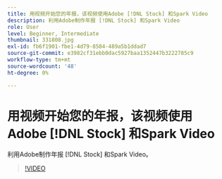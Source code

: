 ```yaml
---
title: 用视频开始您的年报，该视频使用Adobe [!DNL Stock] 和Spark Video
description: 利用Adobe制作年报 [!DNL Stock] 和Spark Video
role: User
level: Beginner, Intermediate
thumbnail: 331808.jpg
exl-id: fb6f1901-fbe1-4d79-8584-489a5b1ddad7
source-git-commit: e3982cf31ebb0dac5927baa1352447b3222785c9
workflow-type: tm+mt
source-wordcount: '48'
ht-degree: 0%

---
```


# 用视频开始您的年报，该视频使用Adobe [!DNL Stock] 和Spark Video

利用Adobe制作年报 [!DNL Stock] 和Spark Video。

>[!VIDEO](https://video.tv.adobe.com/v/331808?hidetitle=true)
